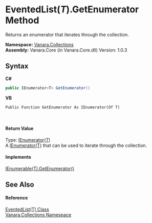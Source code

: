 # EventedList(*T*).GetEnumerator Method 
 

Returns an enumerator that iterates through the collection.

**Namespace:**&nbsp;<a href="062563b8-e616-d697-89ef-6de2b291d4a0">Vanara.Collections</a><br />**Assembly:**&nbsp;Vanara.Core (in Vanara.Core.dll) Version: 1.0.3

## Syntax

**C#**<br />
``` C#
public IEnumerator<T> GetEnumerator()
```

**VB**<br />
``` VB
Public Function GetEnumerator As IEnumerator(Of T)
```

<br />

#### Return Value
Type: <a href="http://msdn2.microsoft.com/en-us/library/78dfe2yb" target="_blank">IEnumerator</a>(<a href="76b2d53b-475e-39f2-60e1-b6b89876e9a2">*T*</a>)<br />A <a href="http://msdn2.microsoft.com/en-us/library/78dfe2yb" target="_blank">IEnumerator(T)</a> that can be used to iterate through the collection.

#### Implements
<a href="http://msdn2.microsoft.com/en-us/library/s793z9y2" target="_blank">IEnumerable(T).GetEnumerator()</a><br />

## See Also


#### Reference
<a href="76b2d53b-475e-39f2-60e1-b6b89876e9a2">EventedList(T) Class</a><br /><a href="062563b8-e616-d697-89ef-6de2b291d4a0">Vanara.Collections Namespace</a><br />